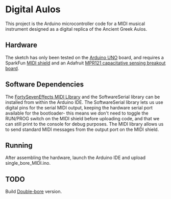 # Digital Aulos
This project is the Arduino microcontroller code for a MIDI musical instrument designed as a digital replica of the Ancient Greek Aulos. 

## Hardware
The sketch has only been tested on the [Arduino UNO](https://store.arduino.cc/usa/arduino-uno-rev3) board, and requires a SparkFun [MIDI shield](https://www.sparkfun.com/products/12898) and an Adafruit [MPR121 capacitative sensing breakout board](https://www.adafruit.com/product/1982).

## Software Dependencies
The [FortySevenEffects MIDI LIbrary](https://github.com/FortySevenEffects/arduino_midi_library) and the SoftwareSerial library can be installed from within the Arduino IDE. 
The SoftwareSerial library lets us use digital pins for the serial MIDI output, keeping the hardware serial port available for the bootloader- this means we don't need to toggle the RUN/PROG switch on the MIDI shield before uploading code, and that we can still print to the console for debug purposes. 
The MIDI library allows us to send standard MIDI messages from the output port on the MIDI shield. 

## Running
After assembling the hardware, launch the Arduino IDE and upload single_bore_MIDI.ino. 

## TODO
Build [Double-bore](http://kotsanas.com/gb/exh.php?exhibit=2103002) version.




